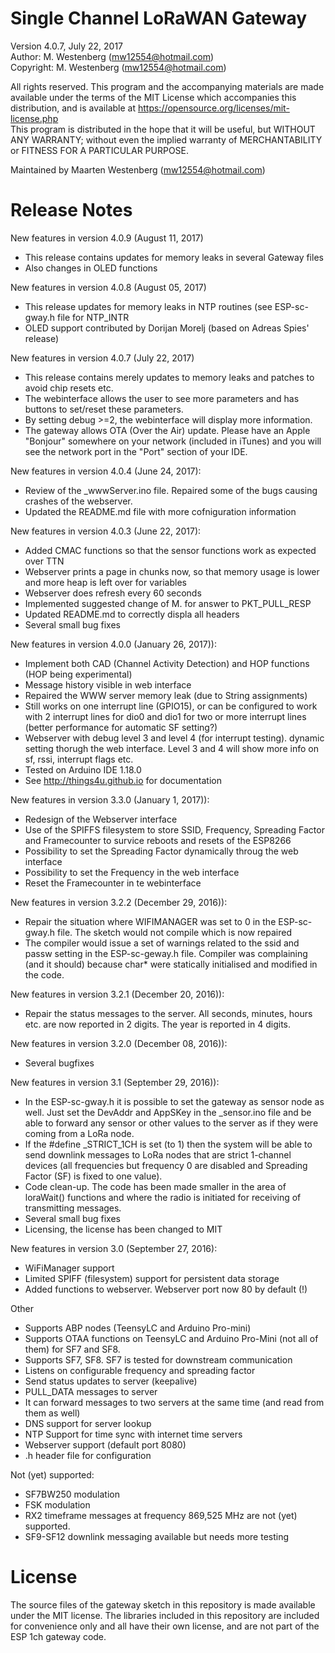 # Single Channel LoRaWAN Gateway

Version 4.0.7, July 22, 2017  
Author: M. Westenberg (mw12554@hotmail.com)  
Copyright: M. Westenberg (mw12554@hotmail.com)  

All rights reserved. This program and the accompanying materials are made available under the terms 
of the MIT License which accompanies this distribution, and is available at
https://opensource.org/licenses/mit-license.php  
This program is distributed in the hope that it will be useful, but WITHOUT ANY WARRANTY; 
without even the implied warranty of MERCHANTABILITY or FITNESS FOR A PARTICULAR PURPOSE.

Maintained by Maarten Westenberg (mw12554@hotmail.com)



# Release Notes

New features in version 4.0.9 (August 11, 2017)

- This release contains updates for memory leaks in several Gateway files
- Also changes in OLED functions

New features in version 4.0.8 (August 05, 2017)

- This release updates for memory leaks in NTP routines (see ESP-sc-gway.h file for NTP_INTR
- OLED support contributed by Dorijan Morelj (based on Adreas Spies' release)

New features in version 4.0.7 (July 22, 2017)

- This release contains merely updates to memory leaks and patches to avoid chip resets etc.
- The webinterface allows the user to see more parameters and has buttons to set/reset these parameters.
- By setting debug >=2, the webinterface will display more information.
- The gateway allows OTA (Over the Air) update. Please have an Apple "Bonjour" somewhere on your network 
(included in iTunes) and you will see the network port in the "Port" section of your IDE.

New features in version 4.0.4 (June 24, 2017):

- Review of the _wwwServer.ino file. Repaired some of the bugs causing crashes of the webserver.
- Updated the README.md file with more cofniguration information

New features in version 4.0.3 (June 22, 2017):

- Added CMAC functions so that the sensor functions work as expected over TTN
- Webserver prints a page in chunks now, so that memory usage is lower and more heap is left over for variables
- Webserver does refresh every 60 seconds
- Implemented suggested change of M. for answer to PKT_PULL_RESP
- Updated README.md to correctly displa all headers
- Several small bug fixes

New features in version 4.0.0 (January 26, 2017)):

- Implement both CAD (Channel Activity Detection) and HOP functions (HOP being experimental)
- Message history visible in web interface
- Repaired the WWW server memory leak (due to String assignments)
- Still works on one interrupt line (GPIO15), or can be configured to work with 2 interrupt lines for dio0 and dio1
  for two or more interrupt lines (better performance for automatic SF setting?)
- Webserver with debug level 3 and level 4 (for interrupt testing).
  dynamic setting thorugh the web interface. Level 3 and 4 will show more info
  on sf, rssi, interrupt flags etc.
- Tested on Arduino IDE 1.18.0
- See http://things4u.github.io for documentation

New features in version 3.3.0 (January 1, 2017)):

- Redesign of the Webserver interface
- Use of the SPIFFS filesystem to store SSID, Frequency, Spreading Factor and Framecounter to survice reboots and resets of the ESP8266
- Possibility to set the Spreading Factor dynamically throug the web interface
- Possibility to set the Frequency in the web interface
- Reset the Framecounter in te webinterface

New features in version 3.2.2 (December 29, 2016)):

- Repair the situation where WIFIMANAGER was set to 0 in the ESP-sc-gway.h file. The sketch would not compile which is now repaired
- The compiler would issue a set of warnings related to the ssid and passw setting in the ESP-sc-geway.h file. Compiler was complaining (and it should) because char* were statically initialised and modified in the code.

New features in version 3.2.1 (December 20, 2016)):

- Repair the status messages to the server. All seconds, minutes, hours etc. are now reported in 2 digits. The year is reported in 4 digits.

New features in version 3.2.0 (December 08, 2016)):

- Several bugfixes

New features in version 3.1 (September 29, 2016)):

- In the ESP-sc-gway.h it is possible to set the gateway as sensor node as well. Just set the DevAddr and AppSKey in the _sensor.ino file and be able to forward any sensor or other values to the server as if they were coming from a LoRa node.
- If the #define _STRICT_1CH is set (to 1) then the system will be able to send downlink messages to LoRa nodes that are strict 1-channel devices (all frequencies but frequency 0 are disabled and Spreading Factor (SF) is fixed to one value).
- Code clean-up. The code has been made smaller in the area of loraWait() functions and where the radio is initiated for receiving of transmitting messages.
- Several small bug fixes
- Licensing, the license has been changed to MIT

New features in version 3.0 (September 27, 2016):

- WiFiManager support
- Limited SPIFF (filesystem) support for persistent data storage
- Added functions to webserver. Webserver port now 80 by default (!)

Other

- Supports ABP nodes (TeensyLC and Arduino Pro-mini)
- Supports OTAA functions on TeensyLC and Arduino Pro-Mini (not all of them) for SF7 and SF8.
- Supports SF7, SF8. SF7 is tested for downstream communication
- Listens on configurable frequency and spreading factor
- Send status updates to server (keepalive)
- PULL_DATA messages to server
- It can forward messages to two servers at the same time (and read from them as well)
- DNS support for server lookup
- NTP Support for time sync with internet time servers
- Webserver support (default port 8080)
- .h header file for configuration

Not (yet) supported:

- SF7BW250 modulation
- FSK modulation
- RX2 timeframe messages at frequency 869,525 MHz are not (yet) supported.
- SF9-SF12 downlink messaging available but needs more testing


# License

The source files of the gateway sketch in this repository is made available under the MIT
license. The libraries included in this repository are included for convenience only and all have their own license, and are not part of the ESP 1ch gateway code.
